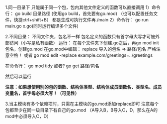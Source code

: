 1.同一目录下
只能属于同一个包，包内其他文件定义的函数可以直接调用
1）命令行：    go build 目录路径        (使用go build，首先要有go.mod)
（也可以配置任务文件，快捷ctrl+shift+B）    都是生成可执行文件再./main
2）命令行：    go run main.go x.go(同时运行编译多个文件)



2.不同目录：
不同文件夹，包名不一样
包名定义的函数只有首字母大写才可被外部访问（小写是私有函数）
运行：
在每个文件夹下创建.go之后，再go mod init 包名，创建go.mod
在go.mod中编辑：
replace 导入的包名 => 路径/包名         严格注意空格！
或者 go mod edit -replace example.com/greetings=../greetings

在命令行：
go mod tidy
或者?
go get 路径/包名

然后可以运行

**注意：如果想使用别的包的函数、结构体类型、结构体成员函数名、类型名、成员变量名，首字母必须大写！（可见性）**


3.当主模块有多个依赖项时，只需在主模块的go.mod添加replace即可
注意每个包都至少在同一级目录下有自己的go.mod
（A导入B，B导入C，D，那么在A的mod中必须导入C，D）

